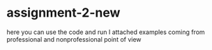 # assignment-2-new 

here you can use the code and run I attached examples  coming from professional and nonprofessional point of view

